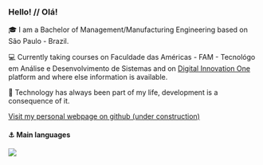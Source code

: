 ### Hello! // Olá!

:mortar_board: I am a Bachelor of Management/Manufacturing Engineering based on São Paulo - Brazil.

:computer: Currently taking courses on Faculdade das Américas - FAM - Tecnológo em Análise e Desenvolvimento de Sistemas and on [Digital Innovation One](https://digitalinnovation.one) platform and where else information is available.

:gem: Technology has always been part of my life, development is a consequence of it.

[Visit my personal webpage on github (under construction)](https://mhenrique94.github.io/)

#### :anchor: Main languages

  <div>
    <div align="left">
      <img src="https://github-readme-stats.vercel.app/api/top-langs/?username=mhenrique94&langs_count=6&layout=compact">
    </div>






